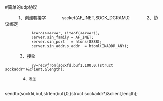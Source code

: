 
#简单的udp协议



            1、创建套接字
              
                socket(AF_INET,SOCK_DGRAM,0)
            
            2、协议绑定
            
                bzero(&server, sizeof(server));
                server.sin_family = AF_INET;
                server.sin_port   = htons(8888);
                server.sin_addr.s_addr  = htonl(INADDR_ANY);
            
            3、接收
                
                rv=recvfrom(sockfd,buf1,100,0,(struct sockaddr*)&client,&length);
	          
            4、发送
              
                sendto(sockfd,buf,strlen(buf),0,(struct sockaddr*)&client,length);
